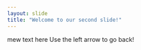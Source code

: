 ```yaml
---
layout: slide
title: "Welcome to our second slide!"
---
```

mew text here
Use the left arrow to go back!
